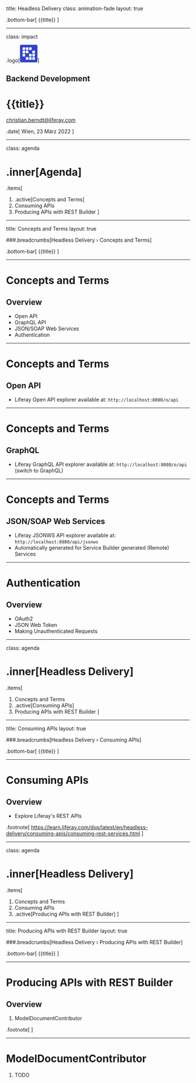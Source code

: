 title: Headless Delivery 
class: animation-fade
layout: true

.bottom-bar[
  {{title}}
]

---

class: impact

.logo[<img src="images/liferay-waffle.svg">]

## Backend Development 

# {{title}}

christian.berndt@liferay.com

.date[
  Wien, 23 März 2022
]

---

class: agenda

# .inner[Agenda]

.items[
1. .active[Concepts and Terms]
1. Consuming APIs
1. Producing APIs with REST Builder 
]

---

title: Concepts and Terms 
layout: true

###.breadcrumbs[Headless Delivery › Concepts and Terms]

.bottom-bar[
  {{title}}
]

---

# Concepts and Terms 

## Overview

* Open API
* GraphQL API
* JSON/SOAP Web Services
* Authentication

---

# Concepts and Terms

## Open API

* Liferay Open API explorer available at: `http://localhost:8080/o/api` 

---

# Concepts and Terms

## GraphQL

* Liferay GraphQL API explorer available at: `http://localhost:8080/o/api` (switch to GraphQL)

---

# Concepts and Terms

## JSON/SOAP Web Services 

* Liferay JSONWS API explorer available at: `http://localhost:8080/api/jsonws` 
* Automatically generated for Service Builder generated (Remote) Services

---

# Authentication 

## Overview 

* OAuth2
* JSON Web Token
* Making Unauthenticated Requests

---

class: agenda

# .inner[Headless Delivery]

.items[
1. Concepts and Terms
1. .active[Consuming APIs]
1. Producing APIs with REST Builder 
]

---

title: Consuming APIs 
layout: true

###.breadcrumbs[Headless Delivery › Consuming APIs]

.bottom-bar[
  {{title}}
]

---

# Consuming APIs 

## Overview

* Explore Liferay's REST APIs

.footnote[
https://learn.liferay.com/dxp/latest/en/headless-delivery/consuming-apis/consuming-rest-services.html
]

---

class: agenda

# .inner[Headless Delivery]

.items[
1. Concepts and Terms
1. Consuming APIs
1. .active[Producing APIs with REST Builder]
]

---

title: Producing APIs with REST Builder 
layout: true

###.breadcrumbs[Headless Delivery › Producing APIs with REST Builder]

.bottom-bar[
  {{title}}
]

---

# Producing APIs with REST Builder

## Overview

1. ModelDocumentContributor


.footnote[
]

---

# ModelDocumentContributor 

1. TODO

